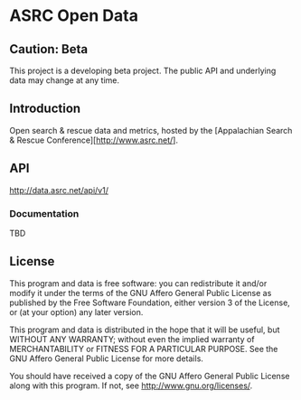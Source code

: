 ASRC Open Data
==============

Caution: Beta
-------------

This project is a developing beta project. The public API and underlying data may change at any time.

Introduction
------------

Open search & rescue data and metrics, hosted by the [Appalachian Search & Rescue Conference][http://www.asrc.net/].

API
---

http://data.asrc.net/api/v1/

### Documentation

TBD

License
-------

This program and data is free software: you can redistribute it and/or modify it under the terms of the GNU Affero General Public License as published by the Free Software Foundation, either version 3 of the License, or (at your option) any later version.

This program and data is distributed in the hope that it will be useful, but WITHOUT ANY WARRANTY; without even the implied warranty of MERCHANTABILITY or FITNESS FOR A PARTICULAR PURPOSE. See the GNU Affero General Public License for more details.

You should have received a copy of the GNU Affero General Public License along with this program. If not, see http://www.gnu.org/licenses/.